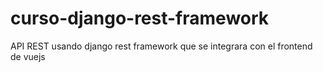 # curso-django-rest-framework
API REST usando django rest framework que se integrara con el frontend de vuejs
